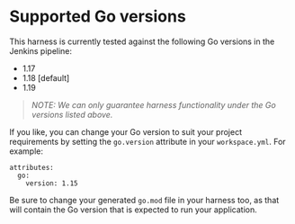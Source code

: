 # Supported Go versions

This harness is currently tested against the following Go versions in the Jenkins pipeline:

* 1.17
* 1.18 [default]
* 1.19

> _NOTE: We can only guarantee harness functionality under the Go versions listed above._

If you like, you can change your Go version to suit your project requirements by setting the `go.version` attribute in your `workspace.yml`. For example:

    attributes:
      go:
        version: 1.15

Be sure to change your generated `go.mod` file in your harness too, as that will contain the Go version that is expected to run your application.
